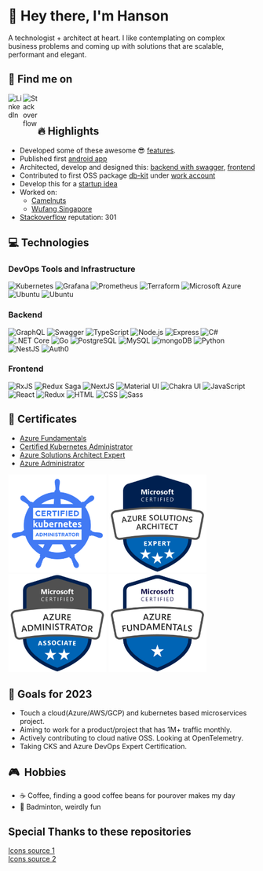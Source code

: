 # 👋 Hey there, I'm Hanson
A technologist + architect at heart. I like contemplating on complex business problems and coming up with solutions that are scalable, performant and elegant.

## 📍 Find me on
[<img align="left" alt="LinkedIn" width="30px" src="https://github.com/get-icon/geticon/blob/master/icons/linkedin-icon.svg" />][linkedin]
[<img align="left" alt="Stackoverflow" width="30px" src="https://github.com/get-icon/geticon/blob/master/icons/stackoverflow-icon.svg" />][stackoverflow] 

<br><br>
## 🔥 Highlights
- Developed some of these awesome 😎 [features](https://www.loke.global/features#page-section-62ba8889af22da1d08b7260f).
- Published first [android app](https://github.com/warmnuances/flow)
- Architected, develop and designed this: [backend with swagger](https://github.com/warmnuances/Brainfolio-api), [frontend](https://github.com/warmnuances/Brainfolio)
- Contributed to first OSS package [db-kit](https://www.npmjs.com/package/@loke/db-kit) under [work account](https://github.com/hansl2)
- Develop this for a [startup idea](blog/x21tags.md) 
- Worked on:
  - [Camelnuts](https://www.corsivalab.com/sg/portfolio-item/camel-nuts/)
  - [Wufang Singapore](https://www.wufangsingapore.com/)
- [Stackoverflow](https://stackoverflow.com/users/6695526/hansss) reputation: 301 

## 💻 Technologies
### DevOps Tools and Infrastructure
<div>
	<img height="50" src="https://user-images.githubusercontent.com/25181517/182534006-037f08b5-8e7b-4e5f-96b6-5d2a5558fa85.png" alt="Kubernetes" title="Kubernetes" />
	<img height="50" src="https://user-images.githubusercontent.com/25181517/182534075-4962068b-4407-46c2-ac67-ddcb86af30cc.png" alt="Grafana" title="Grafana" />
	<img height="50" src="https://user-images.githubusercontent.com/25181517/182534182-c510199a-7a4d-4084-96e3-e3db2251bbce.png" alt="Prometheus" title="Prometheus" />
	<img height="50" src="https://user-images.githubusercontent.com/25181517/183345121-36788a6e-5462-424a-be67-af1ebeda79a2.png" alt="Terraform" title="Terraform" />
	<img height="50" src="https://user-images.githubusercontent.com/25181517/183911544-95ad6ba7-09bf-4040-ac44-0adafedb9616.png" alt="Microsoft Azure" title="Microsoft Azure" />
	<img height="50" src="https://user-images.githubusercontent.com/25181517/186884153-99edc188-e4aa-4c84-91b0-e2df260ebc33.png" alt="Ubuntu" title="Ubuntu" />
  <img height="50" src="https://user-images.githubusercontent.com/25181517/189716855-2c69ca7a-5149-4647-936d-780610911353.png" alt="Ubuntu" title="Ubuntu" />
</div>


### Backend 
<div>
	<img height="50" src="https://user-images.githubusercontent.com/25181517/192107856-aa92c8b1-b615-47c3-9141-ed0d29a90239.png" alt="GraphQL" title="GraphQL" />
	<img height="50" src="https://user-images.githubusercontent.com/25181517/186711335-a3729606-5a78-4496-9a36-06efcc74f800.png" alt="Swagger" title="Swagger" />
	<img height="50" src="https://user-images.githubusercontent.com/25181517/183890598-19a0ac2d-e88a-4005-a8df-1ee36782fde1.png" alt="TypeScript" title="TypeScript" />
	<img height="50" src="https://user-images.githubusercontent.com/25181517/183568594-85e280a7-0d7e-4d1a-9028-c8c2209e073c.png" alt="Node.js" title="Node.js" />
	<img height="50" src="https://user-images.githubusercontent.com/25181517/183859966-a3462d8d-1bc7-4880-b353-e2cbed900ed6.png" alt="Express" title="Express" />
	<img height="50" src="https://user-images.githubusercontent.com/25181517/121405384-444d7300-c95d-11eb-959f-913020d3bf90.png" alt="C#" title="C#" />
	<img height="50" src="https://user-images.githubusercontent.com/25181517/121405754-b4f48f80-c95d-11eb-8893-fc325bde617f.png" alt=".NET Core" title=".NET Core" />
	<img height="50" src="https://user-images.githubusercontent.com/25181517/192149581-88194d20-1a37-4be8-8801-5dc0017ffbbe.png" alt="Go" title="Go" />
	<img height="50" src="https://user-images.githubusercontent.com/25181517/117208740-bfb78400-adf5-11eb-97bb-09072b6bedfc.png" alt="PostgreSQL" title="PostgreSQL" />
	<img height="50" src="https://user-images.githubusercontent.com/25181517/183896128-ec99105a-ec1a-4d85-b08b-1aa1620b2046.png" alt="MySQL" title="MySQL" />
	<img height="50" src="https://user-images.githubusercontent.com/25181517/182884177-d48a8579-2cd0-447a-b9a6-ffc7cb02560e.png" alt="mongoDB" title="mongoDB" />
  <img height="50" src="https://user-images.githubusercontent.com/25181517/183423507-c056a6f9-1ba8-4312-a350-19bcbc5a8697.png" alt="Python" title="Python" />
    <img height="50" src="https://github.com/get-icon/geticon/blob/master/icons/nestjs.svg" alt="NestJS" title="NestJS" />
     <img height="50" src="https://github.com/get-icon/geticon/blob/master/icons/auth0.svg" alt="Auth0" title="Auth0" />
</div>

### Frontend
<div>
  <img height="50" src="https://github.com/get-icon/geticon/blob/master/icons/reactivex.svg" alt="RxJS" title="RxJS" />
  <img height="50" src="https://github.com/get-icon/geticon/blob/master/icons/redux-saga.svg" alt="Redux Saga" title="Redux Saga" />
  <img height="50" src="https://github.com/get-icon/geticon/blob/master/icons/nextjs-icon.svg" alt="NextJS" title="NextJS" />
	<img height="50" src="https://user-images.githubusercontent.com/25181517/189716630-fe6c084c-6c66-43af-aa49-64c8aea4a5c2.png" alt="Material UI" title="Material UI" />
	<img height="50" src="https://user-images.githubusercontent.com/25181517/190887639-d0ba4ec9-ddbe-45dd-bea1-4db83846503e.png" alt="Chakra UI" title="Chakra UI" />
	<img height="50" src="https://user-images.githubusercontent.com/25181517/117447155-6a868a00-af3d-11eb-9cfe-245df15c9f3f.png" alt="JavaScript" title="JavaScript" />
	<img height="50" src="https://user-images.githubusercontent.com/25181517/183897015-94a058a6-b86e-4e42-a37f-bf92061753e5.png" alt="React" title="React" />
	<img height="50" src="https://user-images.githubusercontent.com/25181517/187896150-cc1dcb12-d490-445c-8e4d-1275cd2388d6.png" alt="Redux" title="Redux" />
	<img height="50" src="https://user-images.githubusercontent.com/25181517/192158954-f88b5814-d510-4564-b285-dff7d6400dad.png" alt="HTML" title="HTML" />
	<img height="50" src="https://user-images.githubusercontent.com/25181517/183898674-75a4a1b1-f960-4ea9-abcb-637170a00a75.png" alt="CSS" title="CSS" />
	<img height="50" src="https://user-images.githubusercontent.com/25181517/192158956-48192682-23d5-4bfc-9dfb-6511ade346bc.png" alt="Sass" title="Sass" />
</div>


## 📃 Certificates


- [Azure Fundamentals](https://www.credly.com/badges/f5902ee8-e170-4d39-9d40-557a6e4fa6c1/public_url)
- [Certified Kubernetes Administrator](https://www.credly.com/badges/165e5afe-8036-4673-b3c9-fd9aff5ca295/public_url)
- [Azure Solutions Architect Expert](https://www.credly.com/badges/ca2bee7f-cdaa-4009-a2a8-35ffc893381a/public_url)
- [Azure Administrator](https://www.credly.com/badges/ec0108a5-efe9-47f3-95e1-2b09a884fb30/public_url)

<p align="left">
  <img src="img/cka.png" width="200" height="200">
  <img src="img/az-solutions-architect.png" width="200" height="200">
  <img src="img/az-administrator.png" width="200" height="200">
  <img src="img/az-fundamentals.png" width="200" height="200">
</p>


## 🎯 Goals for 2023
- Touch a cloud(Azure/AWS/GCP) and kubernetes based microservices project.
- Aiming to work for a product/project that has 1M+ traffic monthly.
- Actively contributing to cloud native OSS. Looking at OpenTelemetry.
- Taking CKS and Azure DevOps Expert Certification.

## 🎮  Hobbies
- ☕ Coffee, finding a good coffee beans for pourover makes my day
- 🏸 Badminton, weirdly fun

## Special Thanks to these repositories
[Icons source 1](https://github.com/marwin1991/profile-technology-icons)
<br/>
[Icons source 2](https://github.com/get-icon/geticon)


[linkedin]: https://www.linkedin.com/in/hanson-lynn-394756130/
[stackoverflow]: https://stackoverflow.com/users/6695526/hansss
